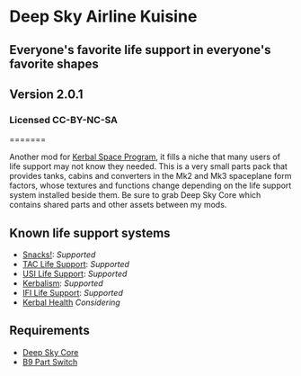 # Deep Sky Airline Kuisine
## Everyone's favorite life support in everyone's favorite shapes
## Version 2.0.1
### Licensed CC-BY-NC-SA
=======

Another mod for [Kerbal Space Program](http://www.kerbalspaceprogram.com/), it fills a niche that many users of life support may not know they needed. This is a very small parts pack that provides tanks, cabins and converters in the Mk2 and Mk3 spaceplane form factors, whose textures and functions change depending on the life support system installed beside them.
Be sure to grab Deep Sky Core which contains shared parts and other assets between my mods.

## Known life support systems
* [Snacks!](http://forum.kerbalspaceprogram.com/index.php?/topic/149604-12-snacks-continued-v170-friendly-simplified-life-support/): _Supported_
* [TAC Life Support](http://forum.kerbalspaceprogram.com/index.php?/topic/146465-122-tac-life-support-v0129-release-26th-feb-2017/): _Supported_
* [USI Life Support](http://forum.kerbalspaceprogram.com/index.php?/topic/105202-12-usi-life-support-050/): _Supported_
* [Kerbalism](http://forum.kerbalspaceprogram.com/index.php?/topic/137227-122-kerbalism-v120/): _Supported_
* [IFI Life Support](https://forum.kerbalspaceprogram.com/index.php?/topic/166373-131-interstellar-flight-inc-kerbal-life-support-mod-beta-for-now/): _Supported_
* [Kerbal Health](https://forum.kerbalspaceprogram.com/index.php?/topic/155313-141-kerbal-health-112-2018-03-14/) _Considering_

## Requirements
* [Deep Sky Core](https://github.com/JadeOfMaar/DSCore/releases)
* [B9 Part Switch](https://github.com/blowfishpro/B9PartSwitch/releases)
